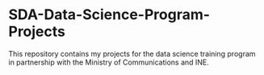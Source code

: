 # SDA-Data-Science-Program-Projects
This repository contains my projects for the data science training program in partnership with the Ministry of Communications and INE.
